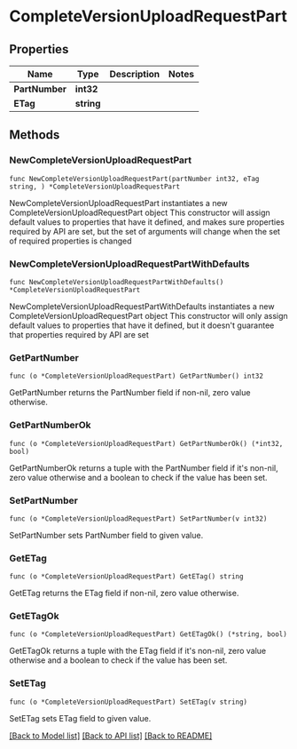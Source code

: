 # CompleteVersionUploadRequestPart

## Properties

Name | Type | Description | Notes
------------ | ------------- | ------------- | -------------
**PartNumber** | **int32** |  | 
**ETag** | **string** |  | 

## Methods

### NewCompleteVersionUploadRequestPart

`func NewCompleteVersionUploadRequestPart(partNumber int32, eTag string, ) *CompleteVersionUploadRequestPart`

NewCompleteVersionUploadRequestPart instantiates a new CompleteVersionUploadRequestPart object
This constructor will assign default values to properties that have it defined,
and makes sure properties required by API are set, but the set of arguments
will change when the set of required properties is changed

### NewCompleteVersionUploadRequestPartWithDefaults

`func NewCompleteVersionUploadRequestPartWithDefaults() *CompleteVersionUploadRequestPart`

NewCompleteVersionUploadRequestPartWithDefaults instantiates a new CompleteVersionUploadRequestPart object
This constructor will only assign default values to properties that have it defined,
but it doesn't guarantee that properties required by API are set

### GetPartNumber

`func (o *CompleteVersionUploadRequestPart) GetPartNumber() int32`

GetPartNumber returns the PartNumber field if non-nil, zero value otherwise.

### GetPartNumberOk

`func (o *CompleteVersionUploadRequestPart) GetPartNumberOk() (*int32, bool)`

GetPartNumberOk returns a tuple with the PartNumber field if it's non-nil, zero value otherwise
and a boolean to check if the value has been set.

### SetPartNumber

`func (o *CompleteVersionUploadRequestPart) SetPartNumber(v int32)`

SetPartNumber sets PartNumber field to given value.


### GetETag

`func (o *CompleteVersionUploadRequestPart) GetETag() string`

GetETag returns the ETag field if non-nil, zero value otherwise.

### GetETagOk

`func (o *CompleteVersionUploadRequestPart) GetETagOk() (*string, bool)`

GetETagOk returns a tuple with the ETag field if it's non-nil, zero value otherwise
and a boolean to check if the value has been set.

### SetETag

`func (o *CompleteVersionUploadRequestPart) SetETag(v string)`

SetETag sets ETag field to given value.



[[Back to Model list]](../README.md#documentation-for-models) [[Back to API list]](../README.md#documentation-for-api-endpoints) [[Back to README]](../README.md)


